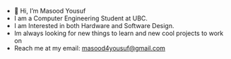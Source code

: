 - 👋 Hi, I’m Masood Yousuf
- I am a Computer Engineering Student at UBC. 
- I am Interested in both Hardware and Software Design.
- Im always looking for new things to learn and new cool projects to work on
- Reach me at my email: masood4yousuf@gmail.com


<!---
masood4y/masood4y is a ✨ special ✨ repository because its `README.md` (this file) appears on your GitHub profile.
You can click the Preview link to take a look at your changes.
--->
